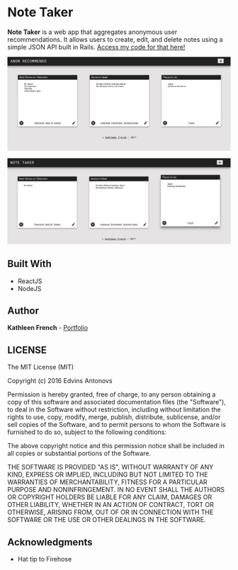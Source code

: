 # Note Taker

**Note Taker** is a web app that aggregates anonymous user recommendations. It allows users to create, edit, and delete notes using a simple JSON API built in Rails. [Access my code for that here!](https://github.com/frenchamnesty/notes)

![](anon-recs.png)

![](https://github.com/frenchamnesty/note-taker/blob/master/note-taker.png)

## Built With

* ReactJS
* NodeJS

## Author

**Kathleen French** - [Portfolio](http://www.kathleenfrench.co)

## LICENSE

The MIT License (MIT)

Copyright (c) 2016 Edvins Antonovs

Permission is hereby granted, free of charge, to any person obtaining a copy
of this software and associated documentation files (the "Software"), to deal
in the Software without restriction, including without limitation the rights
to use, copy, modify, merge, publish, distribute, sublicense, and/or sell
copies of the Software, and to permit persons to whom the Software is
furnished to do so, subject to the following conditions:

The above copyright notice and this permission notice shall be included in all
copies or substantial portions of the Software.

THE SOFTWARE IS PROVIDED "AS IS", WITHOUT WARRANTY OF ANY KIND, EXPRESS OR
IMPLIED, INCLUDING BUT NOT LIMITED TO THE WARRANTIES OF MERCHANTABILITY,
FITNESS FOR A PARTICULAR PURPOSE AND NONINFRINGEMENT. IN NO EVENT SHALL THE
AUTHORS OR COPYRIGHT HOLDERS BE LIABLE FOR ANY CLAIM, DAMAGES OR OTHER
LIABILITY, WHETHER IN AN ACTION OF CONTRACT, TORT OR OTHERWISE, ARISING FROM,
OUT OF OR IN CONNECTION WITH THE SOFTWARE OR THE USE OR OTHER DEALINGS IN THE
SOFTWARE.

## Acknowledgments

* Hat tip to Firehose